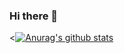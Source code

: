### Hi there 👋

<[![Anurag's github stats](https://github-readme-stats.vercel.app/api?username=kawamataryo)](https://github.com/anuraghazra/github-readme-stats)
